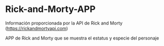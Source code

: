 # Rick-and-Morty-APP

Información proporcionada por la API de Rick and Morty (https://rickandmortyapi.com)





APP de Rick and Morty que se muestra el estatus y especie del personaje
